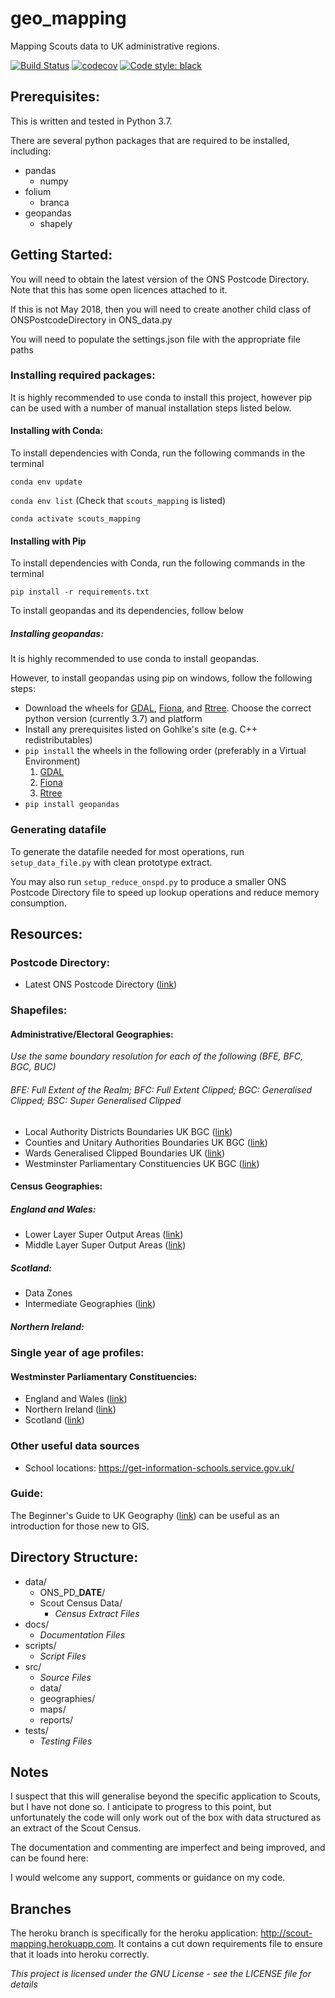 # geo_mapping
Mapping Scouts data to UK administrative regions.

[![Build Status](https://travis-ci.com/the-scouts/geo_mapping.svg?branch=master)](https://travis-ci.com/the-scouts/geo_mapping)
[![codecov](https://codecov.io/gh/the-scouts/geo_mapping/branch/master/graph/badge.svg)](https://codecov.io/gh/the-scouts/geo_mapping)
[![Code style: black](https://img.shields.io/badge/code%20style-black-000000.svg)](https://github.com/psf/black)

## Prerequisites:
This is written and tested in Python 3.7.

There are several python packages that are required to be installed, including:
 * pandas
    * numpy
 * folium
    * branca
 * geopandas
    * shapely


## Getting Started:
You will need to obtain the latest version of the ONS Postcode Directory. Note
that this has some open licences attached to it.

If this is not May 2018, then you will need to create another child class of
ONSPostcodeDirectory in ONS_data.py

You will need to populate the settings.json file with the appropriate file paths

### Installing required packages:
It is highly recommended to use conda to install this project, however pip can be used with a number of manual installation steps listed below.


#### Installing with Conda:
To install dependencies with Conda, run the following commands in the terminal

`conda env update`

`conda env list` (Check that `scouts_mapping` is listed)

`conda activate scouts_mapping`

#### Installing with Pip
To install dependencies with Conda, run the following commands in the terminal

`pip install -r requirements.txt`

To install geopandas and its dependencies, follow below

##### Installing geopandas:
It is highly recommended to use conda to install geopandas.

However, to install geopandas using pip on windows, follow the following steps:
* Download the wheels for [GDAL](http://www.lfd.uci.edu/~gohlke/pythonlibs/#gdal), [Fiona](http://www.lfd.uci.edu/~gohlke/pythonlibs/#fiona), and [Rtree](http://www.lfd.uci.edu/~gohlke/pythonlibs/#rtree). Choose the correct python version (currently 3.7) and platform
* Install any prerequisites listed on Gohlke's site (e.g. C++ redistributables)
* `pip install` the wheels in the following order (preferably in a Virtual Environment)
    1. [GDAL](http://www.lfd.uci.edu/~gohlke/pythonlibs/#gdal)
    2. [Fiona](http://www.lfd.uci.edu/~gohlke/pythonlibs/#fiona)
    3. [Rtree](http://www.lfd.uci.edu/~gohlke/pythonlibs/#rtree)
* `pip install geopandas`

### Generating datafile
To generate the datafile needed for most operations, run `setup_data_file.py` with clean prototype extract.

You may also run `setup_reduce_onspd.py` to produce a smaller ONS Postcode Directory file to speed up lookup operations and reduce memory consumption. 

## Resources:
### Postcode Directory:
 * Latest ONS Postcode Directory ([link](https://geoportal.statistics.gov.uk/search?collection=Dataset&sort=-modified&tags=ons%20postcode%20directory))

### Shapefiles:
#### Administrative/Electoral Geographies:
_Use the same boundary resolution for each of the following (BFE, BFC, BGC, BUC)_
###### BFE: Full Extent of the Realm; BFC: Full Extent Clipped; BGC: Generalised Clipped; BSC: Super Generalised Clipped
 * Local Authority Districts Boundaries UK BGC ([link](https://geoportal.statistics.gov.uk/search?collection=Dataset&sort=-modified&tags=bdy_lad))
 * Counties and Unitary Authorities Boundaries UK BGC ([link](https://geoportal.statistics.gov.uk/search?collection=Dataset&sort=-modified&tags=BDY_CTYUA))
 * Wards Generalised Clipped Boundaries UK ([link](https://geoportal.statistics.gov.uk/search?collection=Dataset&sort=-modified&tags=BDY_WD))
 * Westminster Parliamentary Constituencies UK BGC ([link](https://geoportal.statistics.gov.uk/search?collection=Dataset&sort=-modified&tags=BDY_PCON))

#### Census Geographies:
##### England and Wales:
 * Lower Layer Super Output Areas ([link](https://geoportal.statistics.gov.uk/search?collection=Dataset&sort=-modified&tags=BDY_LSOA%2CDEC_2011))
 * Middle Layer Super Output Areas ([link](https://geoportal.statistics.gov.uk/search?collection=Dataset&sort=-modified&tags=BDY_MSOA))
##### Scotland:
 * Data Zones
 * Intermediate Geographies ([link](https://data.gov.uk/dataset/133d4983-c57d-4ded-bc59-390c962ea280/intermediate-zone-boundaries-2011))
##### Northern Ireland:

### Single year of age profiles:
#### Westminster Parliamentary Constituencies:
 * England and Wales ([link](https://www.ons.gov.uk/peoplepopulationandcommunity/populationandmigration/populationestimates/datasets/parliamentaryconstituencymidyearpopulationestimates))
 * Northern Ireland ([link](https://www.nisra.gov.uk/publications/2018-mid-year-population-estimates-northern-ireland))
 * Scotland ([link](https://www.nrscotland.gov.uk/statistics-and-data/statistics/statistics-by-theme/population/population-estimates/2011-based-special-area-population-estimates/ukpc-population-estimates))

### Other useful data sources
 * School locations: https://get-information-schools.service.gov.uk/

### Guide:
The Beginner's Guide to UK Geography ([link](https://geoportal.statistics.gov.uk/search?collection=Document&sort=name&tags=DOC_BGG)) can be useful as an introduction for those new to GIS.

## Directory Structure:
* data/
    * ONS_PD_**DATE**/
    * Scout Census Data/
        * _Census Extract Files_
* docs/
    * _Documentation Files_
* scripts/
    * _Script Files_
* src/
    * _Source Files_
    * data/
    * geographies/
    * maps/
    * reports/
* tests/
    * _Testing Files_


## Notes
I suspect that this will generalise beyond the specific application to Scouts,
but I have not done so. I anticipate to progress to this point, but unfortunately
the code will only work out of the box with data structured as an extract of
the Scout Census.

The documentation and commenting are imperfect and being improved, and can be
found here:

I would welcome any support, comments or guidance on my code.

## Branches
The heroku branch is specifically for the heroku application: http://scout-mapping.herokuapp.com. It contains a cut down requirements file to ensure that it
loads into heroku correctly.

*This project is licensed under the GNU License - see the LICENSE file for details*
